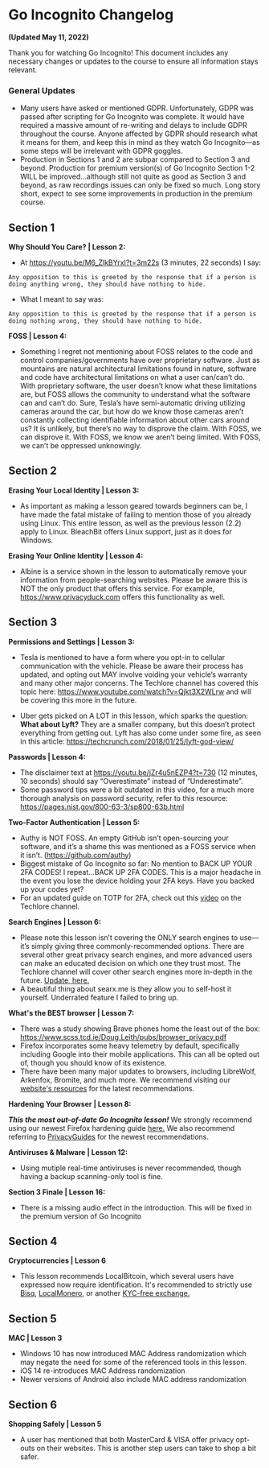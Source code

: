 # Go Incognito Changelog

**(Updated May 11, 2022)**

Thank you for watching Go Incognito! This document includes any necessary changes or updates to the course to ensure all information stays relevant.

### General Updates

- Many users have asked or mentioned GDPR. Unfortunately, GDPR was passed after scripting for Go
    Incognito was complete. It would have required a massive amount of re-writing and delays to
    include GDPR throughout the course. Anyone affected by GDPR should research what it means for
    them, and keep this in mind as they watch Go Incognito—as some steps will be irrelevant with GDPR
    goggles.
- Production in Sections 1 and 2 are subpar compared to Section 3 and beyond. Production for premium
    version(s) of Go Incognito Section 1-2 WILL be improved...although still not quite as good as Section
    3 and beyond, as raw recordings issues can only be fixed so much. Long story short, expect to see
    some improvements in production in the premium course.

## Section 1

**Why Should You Care? | Lesson 2:**

- At https://youtu.be/M6_ZlkBYrxI?t=3m22s (3 minutes, 22 seconds) I say: 
```
Any opposition to this is greeted by the response that if a person is doing anything wrong, they should have nothing to hide.
```
- What I meant to say was: 
```
Any opposition to this is greeted by the response that if a person is doing nothing wrong, they should have nothing to hide.
```

**FOSS | Lesson 4:**

- Something I regret not mentioning about FOSS relates to the code and control
    companies/governments have over proprietary software. Just as mountains are natural
    architectural limitations found in nature, software and code have architectural limitations on what
    a user can/can’t do. With proprietary software, the user doesn’t know what these limitations are,
    but FOSS allows the community to understand what the software can and can’t do. Sure, Tesla’s
    have semi-automatic driving utilizing cameras around the car, but how do we know those cameras
    aren’t constantly collecting identifiable information about other cars around us? It is unlikely, but
    there’s no way to disprove the claim. With FOSS, we can disprove it. With FOSS, we know we aren’t
    being limited. With FOSS, we can’t be oppressed unknowingly.

## Section 2

**Erasing Your Local Identity | Lesson 3:**

- As important as making a lesson geared towards beginners can be, I have made the fatal mistake
    of failing to mention those of you already using Linux. This entire lesson, as well as the previous
    lesson (2.2) apply to Linux. BleachBit offers Linux support, just as it does for Windows.

**Erasing Your Online Identity | Lesson 4:**

- Albine is a service shown in the lesson to automatically remove your information from people-searching websites. Please be aware this is NOT the only product that offers this service. For example, https://www.privacyduck.com offers this functionality as well.

## Section 3

**Permissions and Settings | Lesson 3:**

- Tesla is mentioned to have a form where you opt-in to cellular communication with the vehicle. Please be aware their process has updated, and opting out MAY involve voiding your vehicle’s
warranty and many other major concerns. The Techlore channel has covered this topic here: https://www.youtube.com/watch?v=Qjkt3X2WLrw and will be covering this more in the future. 

- Uber gets picked on A LOT in this lesson, which sparks the question: **What about Lyft?** They are a
    smaller company, but this doesn’t protect everything from getting out. Lyft has also come under
    some fire, as seen in this article: https://techcrunch.com/2018/01/25/lyft-god-view/

**Passwords | Lesson 4:**

- The disclaimer text at https://youtu.be/jZr4u5nEZP4?t=730 (12 minutes, 10 seconds) should say
    “Overestimate” instead of “Underestimate”.
 - Some password tips were a bit outdated in this video, for a much more thorough analysis on password security, refer to this resource: https://pages.nist.gov/800-63-3/sp800-63b.html   

**Two-Factor Authentication | Lesson 5:**

- Authy is NOT FOSS. An empty GitHub isn’t open-sourcing your software, and it’s a shame this
    was mentioned as a FOSS service when it isn’t. (https://github.com/authy)
- Biggest mistake of Go Incognito so far: No mention to BACK UP YOUR 2FA CODES! I repeat...BACK
    UP 2FA CODES. This is a major headache in the event you lose the device holding your 2FA keys.
    Have you backed up your codes yet?
- For an updated guide on TOTP for 2FA, check out this [video](https://youtu.be/iXSyxm9jmmo) on the Techlore channel.

**Search Engines | Lesson 6:**

- Please note this lesson isn’t covering the ONLY search engines to use—it’s simply giving three
    commonly-recommended options. There are several other great privacy search engines, and more
    advanced users can make an educated decision on which one they trust most. The Techlore
    channel will cover other search engines more in-depth in the future. [Update, here.](https://youtu.be/ma2qDOkvaJo)
- A beautiful thing about searx.me is they allow you to self-host it yourself. Underrated feature I
    failed to bring up.
    
**What's the BEST browser | Lesson 7:**

- There was a study showing Brave phones home the least out of the box: https://www.scss.tcd.ie/Doug.Leith/pubs/browser_privacy.pdf
- Firefox incorporates some heavy telemetry by default, specifically including Google into their mobile applications. This can all be opted out of, though you should know of its existence.
- There have been many major updates to browsers, including LibreWolf, Arkenfox, Bromite, and much more. We recommend visiting our [website's resources](https://techlore.tech/resources) for the latest recommendations.

**Hardening Your Browser | Lesson 8:**

***This the most out-of-date Go Incognito lesson!*** We strongly recommend using our newest Firefox hardening guide [here.](https://youtu.be/F7-bW2y6lcI) We also recommend referring to [PrivacyGuides](https://www.privacyguides.org/browsers/#firefox) for the newest recommendations.


**Antiviruses & Malware | Lesson 12:**

- Using mutiple real-time antiviruses is never recommended, 
  though having a backup scanning-only tool is fine.

**Section 3 Finale | Lesson 16:**

- There is a missing audio effect in the introduction. This will be fixed in the premium version of Go Incognito

## Section 4

**Cryptocurrencies | Lesson 6**

- This lesson recommends LocalBitcoin, which several users have expressed now require identification. It's recommended to strictly use [Bisq](https://bisq.network/), [LocalMonero](https://localmonero.co/), or another [KYC-free exchange.](https://kycnot.me/)

## Section 5

**MAC | Lesson 3**

- Windows 10 has now introduced MAC Address randomization which may negate the need for some of the referenced tools in this lesson.
- iOS 14 re-introduces MAC Address randomization
- Newer versions of Android also include MAC address randomization

## Section 6

**Shopping Safely | Lesson 5**
- A user has mentioned that both MasterCard & VISA offer privacy opt-outs on their websites. This is another step users can take to shop a bit safer.
